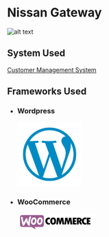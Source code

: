 # Nissan Gateway
![alt text][logo]

[logo]: https://seeklogo.com/images/N/Nissan-logo-4B3C580C8A-seeklogo.com.png

## System Used
[Customer Management System](https://github.com/Sunnyshio/itelective3-web/blob/main/Use-Case-Diagram-for-Customer-Service-Information-System.png)

## Frameworks Used
- ### Wordpress
  ![alt text][logo2]

[logo2]: https://github.com/Sunnyshio/itelective3-web/blob/main/Untitled%20design%20(3).png

- ### WooCommerce
  ![alt text][logo3]

[logo3]: https://github.com/Sunnyshio/itelective3-web/blob/main/Untitled%20design%20(2).png
